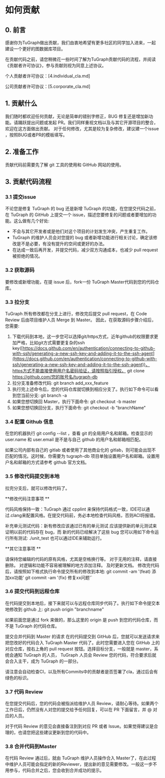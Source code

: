 # 如何贡献

## 0. 前言
感谢你为TuGraph做出贡献，我们由衷地希望有更多社区的同学加入进来，一起建设一个更好的图数据库项目。

在贡献代码之前，请您稍微花一些时间了解为TuGraph贡献代码的流程，并阅读《贡献者许可协议》，参与贡献则视为同意上述协议。

个人贡献者许可协议：[4.individual_cla.md]

公司贡献者许可协议：[5.corporate_cla.md]

## 1. 贡献什么
我们随时都欢迎任何贡献，无论是简单的错别字修正，BUG 修复还是增加新功能。请踊跃提出问题或发起 PR。我们同样重视文档以及与其它开源项目的整合，欢迎在这方面做出贡献。
对于任何修改，尤其是较为复杂修改，建议建一个issue ，按照BUG或者PR的模板填写。

## 2. 准备工作 
贡献代码前需要先了解 git 工具的使用和 GitHub 网站的使用。 

## 3. 贡献代码流程 
### 3.1 提交issue 
不论您是修复 TuGraph 的 bug 还是新增 TuGraph 的功能，在您提交代码之前，在 TuGraph 的 GitHub 上提交一个 issue，描述您要修复的问题或者要增加的功能。这么做有几个好处: 

- 不会与其它开发者或是他们对这个项目的计划发生冲突，产生重复工作。
- TuGraph 的维护人员会对您提的 bug 或者新增功能进行相关讨论，确定该修改是不是必要，有没有提升的空间或更好的办法。
- 在达成一致后再开发，并提交代码，减少双方沟通成本，也减少 pull request 被拒绝的情况。 
### 3.2 获取源码 
要修改或新增功能，在提 issue 后，fork一份 TuGraph  Master代码到您的代码仓库。 
### 3.3 拉分支 
TuGraph 所有修改都在分支上进行，修改完后提交 pull request，在 Code Review 后由项目维护人员 Merge 到 Master。 因此，在获取源码步骤介绍后，您需要: 

1. 下载代码到本地，这一步您可以选择git/https方式，近年github的权限要求更加严格，比如git方式需要更复杂的ssh key([https://docs.github.com/en/authentication/connecting-to-github-with-ssh/generating-a-new-ssh-key-and-adding-it-to-the-ssh-agent](https://docs.github.com/en/authentication/connecting-to-github-with-ssh/generating-a-new-ssh-key-and-adding-it-to-the-ssh-agent))，https方式不能直接使用用户名密码验证，请按照指引授权。 git clone https://github.com/您的账号名/tugraph-db 
2. 拉分支准备修改代码:
git branch add_xxx_feature 
3. 执行完上述命令后，您的代码仓库就切换到相应分支了。执行如下命令可以看到您当前分支: git branch -a 
4. 如果您想切换回 Master，执行下面命令: git checkout -b master 
5. 如果您想切换回分支，执行下面命令: git checkout -b "branchName" 

### 3.4 配置 Github 信息
在您的机器执行 git config  --list ，查看 git 的全局用户名和邮箱。检查显示的 user.name 和 user.email 是不是与自己 github 的用户名和邮箱相匹配。

如果公司内部有自己的 gitlab 或者使用了其他商业化的 gitlab，则可能会出现不匹配的情况。这时候，你需要为 tugraph-db 项目单独设置用户名和邮箱。设置用户名和邮箱的方式请参考 github 官方文档。

### 3.5 修改代码提交到本地

拉完分支后，就可以修改代码了。 

**修改代码注意事项 **

代码⻛格保持一致：TuGraph 通过 cpplint 来保持代码格式一致，IDE可以通过.clang来配置风格。在提交代码前，务必本地检查代码风格，否则ACI将报错。

补充单元测试代码：新有修改应该通过已有的单元测试 应该提供新的单元测试来证明以前的代码存在 bug，而 新的代码已经解决了这些 bug 您可以用如下命令运行所有测试: ./unit_test
也可以通过IDE来辅助运行。 

**其它注意事项 **

请保持您编辑的代码的原有⻛格，尤其是空格换行等。 对于无用的注释，请直接删除。 对逻辑和功能不容易被理解的地方添加注释。 及时更新文档。 修改完代码后，请按照如下格式执行命令提交所有的修改到本地: 
git commit -am '(feat) 添加xx功能' git commit -am '(fix) 修复xx问题'` 

### 3.6 提交代码到远程仓库
在代码提交到本地后，接下来就可以与远程仓库同步代码了。执行如下命令提交本地修改到 github 上: git push origin "branchname" 

如果前面您是通过 fork 来做的，那么这里的 origin 是 push 到您的代码仓库，而不是 TuGraph 的代码仓库。 

提交合并代码到 Master 的请求 在的代码提交到 GitHub 后，您就可以发送请求来把您改好的代码合入 TuGraph Master 代码了。此时您需要进入您在 GitHub 上的对应仓库，按右上⻆的 pull request 按钮。选择目标分支，一般就是 master，系统会通知 TuGraph 的人员， TuGraph 人员会 Review 您的代码，符合要求后就会合入主干，成为 TuGraph 的一部分。 

请注意会自动检查CI，以及所有Commits中的贡献者是否签署了cla，通过后会有绿色的标识。

### 3.7 代码 Review

在您提交代码后，您的代码会被指派给维护人员 Review，请耐心等待。如果两个工作日后，仍然没有人对您的提交给予任何回复，可以在 PR 下面留言，并 @ 对应的人员。

对于代码 Review 的意⻅会直接备注到到对应 PR 或者 Issue。如果觉得建议是合理的，也请您把这些建议更新到您的代码中。 

### 3.8 合并代码到Master

在代码 Review 通过后，就由 TuGraph 维护人员操作合入 Master了，在此过程中维护人员可能会指定的新的Reviewer，提出新的意见需要修改。一般这一步不用参与，代码合并之后，您会收到合并成功的提示。 


